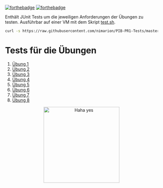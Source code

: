 [![forthebadge](https://forthebadge.com/images/badges/made-with-java.svg)](https://forthebadge.com)
[![forthebadge](https://forthebadge.com/images/badges/makes-people-smile.svg)](https://forthebadge.com)

Enthält JUnit Tests um die jeweiligen Anforderungen der Übungen zu testen. Ausführbar auf einer VM mit dem Skript [test.sh](test.sh).

```bash
curl -s https://raw.githubusercontent.com/nimarion/PIB-PR1-Tests/master/test.sh | bash -s ueb0x
```


# Tests für die Übungen
1. [Übung 1](https://github.com/nimarion/PIB-PR1-Tests/tree/ueb01)
1. [Übung 2](https://github.com/nimarion/PIB-PR1-Tests/tree/ueb02)
1. [Übung 3](https://github.com/nimarion/PIB-PR1-Tests/tree/ueb03)
1. [Übung 4](https://github.com/nimarion/PIB-PR1-Tests/tree/ueb04)
1. [Übung 5](https://github.com/nimarion/PIB-PR1-Tests/tree/ueb05)
1. [Übung 6](https://github.com/nimarion/PIB-PR1-Tests/tree/ueb06)
1. [Übung 7](https://github.com/nimarion/PIB-PR1-Tests/tree/ueb07)
1. [Übung 8](https://github.com/nimarion/PIB-PR1-Tests/tree/ueb08)



<p align="center">
  <img alt="Haha yes " width="250px" src="https://i.imgur.com/5bXJeZt.png">
  <br>
</p>

